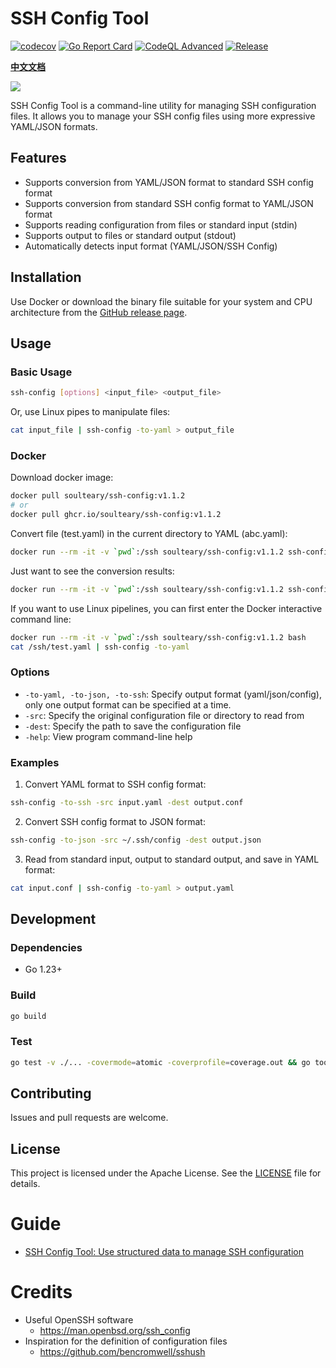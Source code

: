 # SSH Config Tool

[![codecov](https://codecov.io/gh/soulteary/ssh-config/branch/main/graph/badge.svg?token=W816DX12V8)](https://codecov.io/gh/soulteary/ssh-config) [![Go Report Card](https://goreportcard.com/badge/github.com/soulteary/ssh-config)](https://goreportcard.com/report/github.com/soulteary/ssh-config) [![CodeQL Advanced](https://github.com/soulteary/ssh-config/actions/workflows/codeql.yml/badge.svg)](https://github.com/soulteary/ssh-config/actions/workflows/codeql.yml) [![Release](https://github.com/soulteary/ssh-config/actions/workflows/build.yml/badge.svg)](https://github.com/soulteary/ssh-config/actions/workflows/build.yml)

**[中文文档](./README_CN.md)**

<img src=".github/github-repo-card.png" >

SSH Config Tool is a command-line utility for managing SSH configuration files. It allows you to manage your SSH config files using more expressive YAML/JSON formats.

## Features

- Supports conversion from YAML/JSON format to standard SSH config format
- Supports conversion from standard SSH config format to YAML/JSON format
- Supports reading configuration from files or standard input (stdin)
- Supports output to files or standard output (stdout)
- Automatically detects input format (YAML/JSON/SSH Config)

## Installation

Use Docker or download the binary file suitable for your system and CPU architecture from the [GitHub release page](https://github.com/soulteary/ssh-config/releases).

## Usage

### Basic Usage

```bash
ssh-config [options] <input_file> <output_file>
```

Or, use Linux pipes to manipulate files:

```bash
cat input_file | ssh-config -to-yaml > output_file
```

### Docker

Download docker image:

```bash
docker pull soulteary/ssh-config:v1.1.2
# or
docker pull ghcr.io/soulteary/ssh-config:v1.1.2
```

Convert file (test.yaml) in the current directory to YAML (abc.yaml):

```bash
docker run --rm -it -v `pwd`:/ssh soulteary/ssh-config:v1.1.2 ssh-config -to-yaml -src /ssh/test.yaml -dest /ssh/abc.yaml
```

Just want to see the conversion results:

```bash
docker run --rm -it -v `pwd`:/ssh soulteary/ssh-config:v1.1.2 ssh-config -to-yaml -src /ssh/test.yaml
```

If you want to use Linux pipelines, you can first enter the Docker interactive command line:

```bash
docker run --rm -it -v `pwd`:/ssh soulteary/ssh-config:v1.1.2 bash
cat /ssh/test.yaml | ssh-config -to-yaml
```

### Options

- `-to-yaml, -to-json, -to-ssh`: Specify output format (yaml/json/config), only one output format can be specified at a time.
- `-src`: Specify the original configuration file or directory to read from
- `-dest`: Specify the path to save the configuration file
- `-help`: View program command-line help

### Examples

1. Convert YAML format to SSH config format:

```bash
ssh-config -to-ssh -src input.yaml -dest output.conf
```

2. Convert SSH config format to JSON format:

```bash
ssh-config -to-json -src ~/.ssh/config -dest output.json
```

3. Read from standard input, output to standard output, and save in YAML format:

```bash
cat input.conf | ssh-config -to-yaml > output.yaml
```

## Development

### Dependencies

- Go 1.23+

### Build

```bash
go build
```

### Test

```bash
go test -v ./... -covermode=atomic -coverprofile=coverage.out && go tool cover -html=coverage.out -o coverage.html
```

## Contributing

Issues and pull requests are welcome.

## License

This project is licensed under the Apache License. See the [LICENSE](./LICENSE) file for details.

# Guide

- [SSH Config Tool: Use structured data to manage SSH configuration](https://soulteary.com/2024/10/15/manage-ssh-configuration-using-structure-data-ssh-config-tool.html)

# Credits

- Useful OpenSSH software
  - https://man.openbsd.org/ssh_config
- Inspiration for the definition of configuration files
  - https://github.com/bencromwell/sshush

